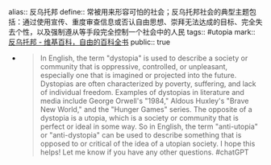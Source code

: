 alias:: 反乌托邦
define:: 常被用来形容可怕的社会；反乌托邦社会的典型主题包括：通过使用宣传、重度审查信息或否认自由思想、崇拜无法达成的目标、完全失去个性，以及强制遵从等手段完全控制一个社会中的人民
tags:: #utopia
mark:: [反乌托邦 - 维基百科，自由的百科全书](https://zh.wikipedia.org/wiki/%E5%8F%8D%E4%B9%8C%E6%89%98%E9%82%A6)
public:: true

  - > In English, the term "dystopia" is used to describe a society or community that is oppressive, controlled, or unpleasant, especially one that is imagined or projected into the future. Dystopias are often characterized by poverty, suffering, and lack of individual freedom.
    Examples of dystopias in literature and media include George Orwell's "1984," Aldous Huxley's "Brave New World," and the "Hunger Games" series.
    The opposite of a dystopia is a utopia, which is a society or community that is perfect or ideal in some way.
    So in English, the term "anti-utopia" or "anti-dystopia" can be used to describe something that is opposed to or critical of the idea of a utopian society.
    I hope this helps! Let me know if you have any other questions.
    #chatGPT